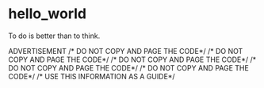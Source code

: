 # hello_world
To do is better than to think.

ADVERTISEMENT 
/* DO NOT COPY AND PAGE THE CODE*/
/* DO NOT COPY AND PAGE THE CODE*/
/* DO NOT COPY AND PAGE THE CODE*/
/* DO NOT COPY AND PAGE THE CODE*/
/* DO NOT COPY AND PAGE THE CODE*/
/* USE THIS INFORMATION AS A GUIDE*/
